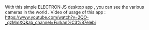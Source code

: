 With this simple ELECTRON JS desktop app , you can see the various cameras in the world . Video of usage of this app : 
https://www.youtube.com/watch?v=2QO-_qzMmXQ&ab_channel=Furkan%C3%87elebi
